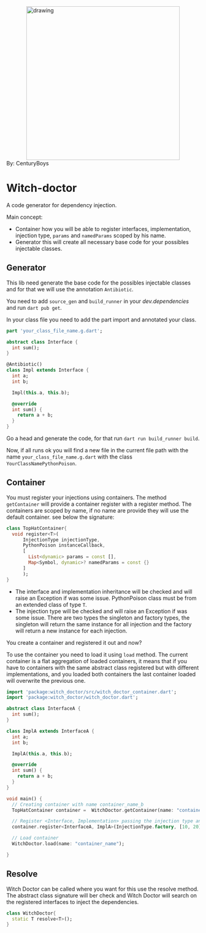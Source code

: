 <img src="https://external-content.duckduckgo.com/iu/?u=https%3A%2F%2Fi.pinimg.com%2Foriginals%2Fe6%2Fff%2F86%2Fe6ff86db1ad224c37d328579786e13f3.jpg&f=1&nofb=1&ipt=448de94a888dd920ca7383f804f09f69d49ad4d226d9bee06115bbc9b188e1d2&ipo=images" alt="drawing" style="width:400px;display: block;  margin-left: auto;margin-right: auto;"/>
By: CenturyBoys

# Witch-doctor

A code generator for dependency injection.

Main concept:

- Container how you will be able to register interfaces, implementation, injection type, `params` and `namedParams` scoped by his name.
- Generator this will create all necessary base code for your possibles injectable classes.

## Generator

This lib need generate the base code for the possibles injectable classes and for that we will use the annotation `Antibiotic`. 

You need to add `source_gen` and `build_runner` in your _dev.dependencies_ and run `dart pub get`.

In your class file you need to add the part import and annotated your class.

```dart
part 'your_class_file_name.g.dart';

abstract class Interface {
  int sum();
}

@Antibiotic()
class Impl extends Interface {
  int a;
  int b;

  Impl(this.a, this.b);

  @override
  int sum() {
    return a + b;
  }
}
```

Go a head and generate the code, for that run `dart run build_runner build`.

Now, if all runs ok you will find a new file in the current file path with the name `your_class_file_name.g.dart` with the class `YourClassNamePythonPoison`.


## Container

You must register your injections using containers. The method `getContainer` will provide a container register  with a register method. The containers are scoped by name, if no name are provide they will use the default container. see below the signature:

```dart
class TopHatContainer{
  void register<T>(
      InjectionType injectionType, 
      PythonPoison instanceCallback,
      [
        List<dynamic> params = const [],
        Map<Symbol, dynamic>? namedParams = const {}
      ]
      );
}
```

- The interface and implementation inheritance will be checked and will raise an Exception if was some issue. PythonPoison class must be from an extended class of type `T`.
- The injection type will be checked and will raise an Exception if was some issue. There are two types the singleton and factory types, the singleton will return the same instance for all injection and the factory will return a new instance for each injection.


You create a container and registered it out and now? 

To use the container you need to load it using `load` method. The current container is a flat aggregation of loaded containers, it means that if you have to containers with the same abstract class registered but with different implementations, and you loaded both containers the last container loaded will overwrite the previous one.

```dart
import 'package:witch_doctor/src/witch_doctor_container.dart';
import 'package:witch_doctor/witch_doctor.dart';

abstract class InterfaceA {
  int sum();
}

class ImplA extends InterfaceA {
  int a;
  int b;

  ImplA(this.a, this.b);

  @override
  int sum() {
    return a + b;
  }
}

void main() {
  // Creating container with name container_name_b
  TopHatContainer container =  WitchDoctor.getContainer(name: "container_name");

  // Register <Interface, Implementation> passing the injection type and default args
  container.register<InterfaceA, ImplA>(InjectionType.factory, [10, 20]);

  // Load container
  WitchDoctor.load(name: "container_name");

}


```
## Resolve

Witch Doctor can be called where you want for this use the resolve method. The abstract class signature will ber check and Witch Doctor will search on the registered interfaces to inject the dependencies.

```dart
class WitchDoctor{
  static T resolve<T>();
}
```